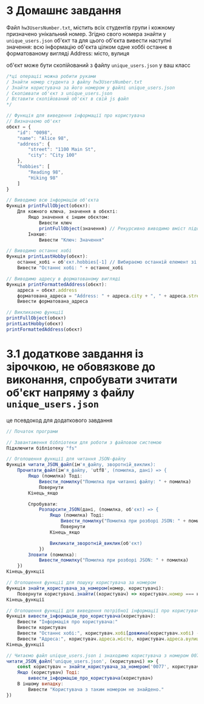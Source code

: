 
# 3 Домашнє завдання

Файл  `hw3UsersNumber.txt`, містить всіх студентів групи і кожному призначено унікальний номер. Згідно свого номера знайти у `unique_users.json` об'єкт та для цього об'єкта вивести наступні значення:
  всю інформацію об'єкта цілком
  одне хоббі останнє
  в форматованому вигляді Address: місто, вулиця

об'єкт може бути скопійований з файлу `unique_users.json` у ваш класс

```javascript
/*ці операціі можна робити руками
/ Знайти номер студента з файлу hw3UsersNumber.txt
/ Знайти користувача за його номером у файлі unique_users.json
/ Скопіювати об'єкт з unique_users.json
/ Вставити скопійований об'єкт в свій js файл 
*/

// Функція для виведення інформації про користувача
// Визначаємо об'єкт
обєкт = {
    "id": "0098",
    "name": "Alice 98",
    "address": {
        "street": "1100 Main St",
        "city": "City 100"
    },
    "hobbies": [
        "Reading 98",
        "Hiking 98"
    ]
}

// Виводимо всю інформацію об'єкта
Функція printFullObject(обєкт):
    Для кожного ключа, значення в обєкті:
        Якщо значення є іншим обєктом:
            Вивести ключ
            printFullObject(значення) // Рекурсивно виводимо вміст підоб'єктів
        Інакше:
            Вивести "Ключ: Значення"

// Виводимо останнє хобі
Функція printLastHobby(обєкт):
    останнє_хобі = об'єкт.hobbies[-1] // Вибираємо останній елемент зі списку хобі
    Вивести "Останнє хобі: " + останнє_хобі

// Виводимо адресу в форматованому вигляді
Функція printFormattedAddress(обєкт):
    адреса = обєкт.address
    форматована_адреса = "Address: " + адреса.city + ", " + адреса.street
    Вивести форматована_адреса

// Викликаємо функції
printFullObject(обєкт)
printLastHobby(обєкт)
printFormattedAddress(обєкт)

```


# 3.1 додаткове завдання із зірочкою, не обовязкове до виконання, спробувати зчитати об'єкт напряму з файлу `unique_users.json`

це псевдокод для додаткового завдання

```javascript
// Початок програми

// Завантаження бібліотеки для роботи з файловою системою
Підключити бібліотеку "fs"

// Оголошення функції для читання JSON-файлу
Функція читати_JSON_файл(ім'я_файлу, зворотній_виклик):
    Прочитати_файл(ім'я_файлу, 'utf8', (помилка, дані) => {
        Якщо (помилка) Тоді:
            Вивести_помилку("Помилка при читанні файлу: " + помилка)
            Повернути
        Кінець_якщо

        Спробувати:
            Розпарсити_JSON(дані, (помилка, об'єкт) => {
                Якщо (помилка) Тоді:
                    Вивести_помилку("Помилка при розборі JSON: " + помилка)
                    Повернути
                Кінець_якщо

                Викликати_зворотній_виклик(об'єкт)
            })
        Зловити (помилка):
            Вивести_помилку("Помилка при розборі JSON: " + помилка)
    })
Кінець_функції

// Оголошення функції для пошуку користувача за номером
Функція знайти_користувача_за_номером(номер, користувачі):
    Повернути користувачі.знайти((користувач) => користувач.номер === номер)
Кінець_функції

// Оголошення функції для виведення потрібної інформації про користувача
Функція вивести_інформацію_про_користувача(користувач):
    Вивести "Інформація про користувача:"
    Вивести користувач
    Вивести "Останнє хобі:", користувач.хобі[довжина(користувач.хобі) - 1]
    Вивести "Адреса:", користувач.адреса.місто, користувач.адреса.вулиця
Кінець_функції

// Читаємо файл unique_users.json і знаходимо користувача з номером 0077
читати_JSON_файл('unique_users.json', (користувачі) => {
    const користувач = знайти_користувача_за_номером('0077', користувачі)
    Якщо (користувач) Тоді:
        вивести_інформацію_про_користувача(користувач)
    В іншому випадку:
        Вивести "Користувача з таким номером не знайдено."
})
```
